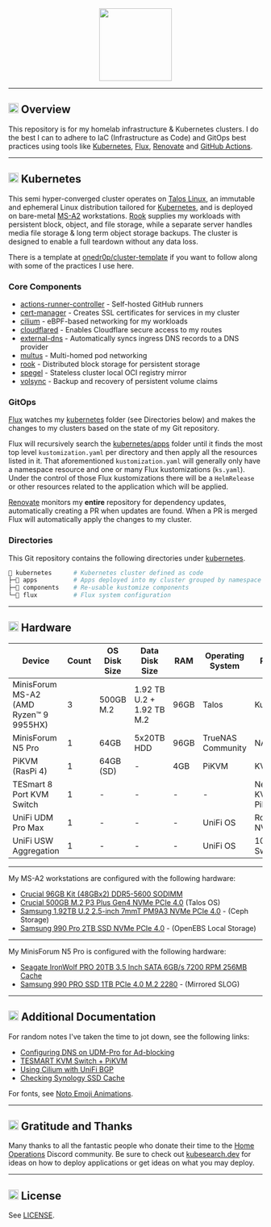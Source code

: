 <div align="center">

<img src="https://avatars.githubusercontent.com/u/1470571" align="center" width="144px" height="144px"/>

</div>

---

## <img src="https://fonts.gstatic.com/s/e/notoemoji/latest/1f4a1/512.gif" alt="💡" width="20" height="20"> Overview

This repository is for my homelab infrastructure & Kubernetes clusters. I do the best I can to adhere to IaC (Infrastructure as Code) and GitOps best practices using tools like [Kubernetes](https://github.com/kubernetes/kubernetes), [Flux](https://github.com/fluxcd/flux2), [Renovate](https://github.com/renovatebot/renovate) and [GitHub Actions](https://github.com/features/actions).

---

## <img src="https://fonts.gstatic.com/s/e/notoemoji/latest/1f331/512.gif" alt="🌱" width="20" height="20"> Kubernetes

This semi hyper-converged cluster operates on [Talos Linux](https://github.com/siderolabs/talos), an immutable and ephemeral Linux distribution tailored for [Kubernetes](https://github.com/kubernetes/kubernetes), and is deployed on bare-metal [MS-A2](https://store.minisforum.com/products/minisforum-ms-a2) workstations. [Rook](https://github.com/rook/rook) supplies my workloads with persistent block, object, and file storage, while a separate server handles media file storage & long term object storage backups. The cluster is designed to enable a full teardown without any data loss.

There is a template at [onedr0p/cluster-template](https://github.com/onedr0p/cluster-template) if you want to follow along with some of the practices I use here.

### Core Components

- [actions-runner-controller](https://github.com/actions/actions-runner-controller) - Self-hosted GitHub runners
- [cert-manager](https://github.com/cert-manager/cert-manager) - Creates SSL certificates for services in my cluster
- [cilium](https://github.com/cilium/cilium) - eBPF-based networking for my workloads
- [cloudflared](https://github.com/cloudflare/cloudflared) - Enables Cloudflare secure access to my routes
- [external-dns](https://github.com/kubernetes-sigs/external-dns) - Automatically syncs ingress DNS records to a DNS provider
- [multus](https://github.com/k8snetworkplumbingwg/multus-cni) - Multi-homed pod networking
- [rook](https://github.com/rook/rook) - Distributed block storage for persistent storage
- [spegel](https://github.com/spegel-org/spegel) - Stateless cluster local OCI registry mirror
- [volsync](https://github.com/backube/volsync) - Backup and recovery of persistent volume claims

### GitOps

[Flux](https://github.com/fluxcd/flux2) watches my [kubernetes](./kubernetes) folder (see Directories below) and makes the changes to my clusters based on the state of my Git repository.

Flux will recursively search the [kubernetes/apps](./kubernetes/apps) folder until it finds the most top level `kustomization.yaml` per directory and then apply all the resources listed in it. That aforementioned `kustomization.yaml` will generally only have a namespace resource and one or many Flux kustomizations (`ks.yaml`). Under the control of those Flux kustomizations there will be a `HelmRelease` or other resources related to the application which will be applied.

[Renovate](https://github.com/renovatebot/renovate) monitors my **entire** repository for dependency updates, automatically creating a PR when updates are found. When a PR is merged Flux will automatically apply the changes to my cluster.

### Directories

This Git repository contains the following directories under [kubernetes](./kubernetes).

```sh
📁 kubernetes      # Kubernetes cluster defined as code
├─📁 apps          # Apps deployed into my cluster grouped by namespace (see below)
├─📁 components    # Re-usable kustomize components
└─📁 flux          # Flux system configuration
```

---

## <img src="https://fonts.gstatic.com/s/e/notoemoji/latest/2699_fe0f/512.gif" alt="⚙" width="20" height="20"> Hardware

| Device                                 | Count | OS Disk Size | Data Disk Size            | RAM  | Operating System  | Purpose                 |
|----------------------------------------|-------|--------------|---------------------------|------|-------------------|-------------------------|
| MinisForum MS-A2 (AMD Ryzen™ 9 9955HX) | 3     | 500GB M.2    | 1.92 TB U.2 + 1.92 TB M.2 | 96GB | Talos             | Kubernetes              |
| MinisForum N5 Pro                      | 1     | 64GB         | 5x20TB HDD                | 96GB | TrueNAS Community | NAS                     |
| PiKVM (RasPi 4)                        | 1     | 64GB (SD)    | -                         | 4GB  | PiKVM             | KVM                     |
| TESmart 8 Port KVM Switch              | 1     | -            | -                         | -    | -                 | Network KVM (for PiKVM) |
| UniFi UDM Pro Max                      | 1     | -            | -                         | -    | UniFi OS          | Router & NVR            |
| UniFi USW Aggregation                  | 1     | -            | -                         | -    | UniFi OS          | 10G Core Switch         |

---

My MS-A2 workstations are configured with the following hardware:

- [Crucial 96GB Kit (48GBx2) DDR5-5600 SODIMM](https://www.crucial.com/memory/ddr5/ct2k48g56c46s5)
- [Crucial 500GB M.2 P3 Plus Gen4 NVMe PCIe 4.0](https://www.crucial.com/products/ssd/crucial-p3-plus-ssd) (Talos OS)
- [Samsung 1.92TB U.2 2.5-inch 7mmT PM9A3 NVMe PCIe 4.0](https://www.samsung.com/us/business/computing/memory-storage/enterprise-solid-state-drives/pm9a3-nvme-u-2-ssd-1-9tb-mz-ql21t900/) - (Ceph Storage)
- [Samsung 990 Pro 2TB SSD NVMe PCIe 4.0](https://www.samsung.com/us/computing/memory-storage/solid-state-drives/990-pro-pcie-4-0-nvme-ssd-2tb-mz-v9p2t0b-am.html) - (OpenEBS Local Storage)

---

My MinisForum N5 Pro is configured with the following hardware:
- [Seagate IronWolf PRO 20TB 3.5 Inch SATA 6GB/s 7200 RPM 256MB Cache](https://www.seagate.com/files/www-content/datasheets/pdfs/ironwolf-pro-20tb-DS1914-21-2206US-en_US.pdf)
- [Samsung 990 PRO SSD 1TB PCIe 4.0 M.2 2280](https://www.samsung.com/us/computing/memory-storage/solid-state-drives/990-pro-pcie--4-0-nvme--ssd-1tb-mz-v9p1t0b-am.html) - (Mirrored SLOG)

---

## <img src="https://fonts.gstatic.com/s/e/notoemoji/latest/270f_fe0f/512.gif" alt="🖍︎" width="20" height="20"> Additional Documentation

For random notes I've taken the time to jot down, see the following links:

- [Configuring DNS on UDM-Pro for Ad-blocking](./docs/configuring-dns-on-udm-pro-for-adblocking.md)
- [TESMART KVM Switch + PiKVM](./docs/tesmart-kvm-switch-and-pikvm.md)
- [Using Cilium with UniFi BGP](./docs/using-cilium-with-unifi-bgp.md)
- [Checking Synology SSD Cache](./docs/checking-synology-ssd-cache.md)

For fonts, see [Noto Emoji Animations](https://googlefonts.github.io/noto-emoji-animation/).

---

## <img src="https://fonts.gstatic.com/s/e/notoemoji/latest/1f64f/512.gif" alt="🙏" width="20" height="20"> Gratitude and Thanks

Many thanks to all the fantastic people who donate their time to the [Home Operations](https://discord.gg/home-operations) Discord community. Be sure to check out [kubesearch.dev](https://kubesearch.dev) for ideas on how to deploy applications or get ideas on what you may deploy.

---

## <img src="https://fonts.gstatic.com/s/e/notoemoji/latest/2696_fe0f/512.gif" alt="⚖" width="20" height="20"> License

See [LICENSE](./LICENSE).
